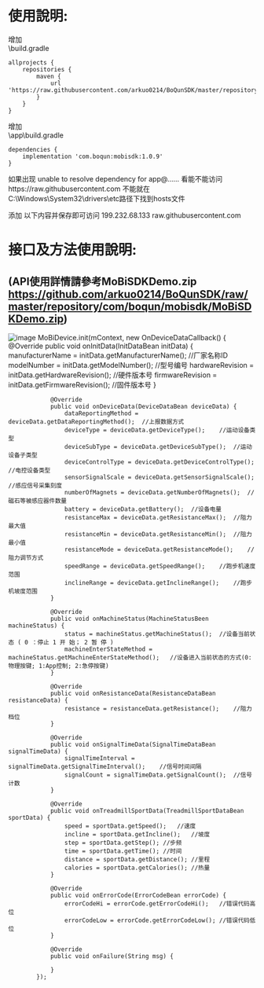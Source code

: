 # 使用說明:  
增加  
\build.gradle  


    allprojects {
    	repositories {
    		maven {
    			url 'https://raw.githubusercontent.com/arkuo0214/BoQunSDK/master/repository'
    		}
    	}
    }
    

增加  
\app\build.gradle  


    dependencies {
    	implementation 'com.boqun:mobisdk:1.0.9'
    }
    
如果出现 unable to resolve dependency for app@...... 看能不能访问https://raw.githubusercontent.com 不能就在C:\Windows\System32\drivers\etc路径下找到hosts文件  

添加 以下内容并保存即可访问 199.232.68.133 raw.githubusercontent.com  
  
  
# 接口及方法使用說明:  
## **(API使用詳情請參考MoBiSDKDemo.zip https://github.com/arkuo0214/BoQunSDK/raw/master/repository/com/boqun/mobisdk/MoBiSDKDemo.zip)**
![image](https://github.com/arkuo0214/BoQunSDK/blob/master/repository/com/boqun/mobisdk/images/demo.png)
            MoBiDevice.init(mContext, new OnDeviceDataCallback() {
                @Override
                public void onInitData(InitDataBean initData) {
                    manufacturerName = initData.getManufacturerName();  //厂家名称ID
                    modelNumber = initData.getModelNumber();    //型号编号
                    hardwareRevision = initData.getHardwareRevision();  //硬件版本号
                    firmwareRevision = initData.getFirmwareRevision();  //固件版本号
                }

                @Override
                public void onDeviceData(DeviceDataBean deviceData) {
                    dataReportingMethod = deviceData.getDataReportingMethod();  //上报数据方式
                    deviceType = deviceData.getDeviceType();    //运动设备类型
                    deviceSubType = deviceData.getDeviceSubType();  //运动设备子类型
                    deviceControlType = deviceData.getDeviceControlType();  //电控设备类型
                    sensorSignalScale = deviceData.getSensorSignalScale();  //感应信号采集刻度
                    numberOfMagnets = deviceData.getNumberOfMagnets();  //磁石等被感应器件数量
                    battery = deviceData.getBattery();  //设备电量
                    resistanceMax = deviceData.getResistanceMax();  //阻力最大值
                    resistanceMin = deviceData.getResistanceMin();  //阻力最小值
                    resistanceMode = deviceData.getResistanceMode();    //阻力调节方式
                    speedRange = deviceData.getSpeedRange();    //跑步机速度范围
                    inclineRange = deviceData.getInclineRange();    //跑步机坡度范围
                }

                @Override
                public void onMachineStatus(MachineStatusBeen machineStatus) {
                    status = machineStatus.getMachineStatus();  //设备当前状态 ( 0 ：停止 1 开 始； 2 暂 停 )
                    machineEnterStateMethod = machineStatus.getMachineEnterStateMethod();   //设备进入当前状态的方式(0:物理按键; 1:App控制; 2:急停按键)
                }

                @Override
                public void onResistanceData(ResistanceDataBean resistanceData) {
                    resistance = resistanceData.getResistance();    //阻力档位
                }

                @Override
                public void onSignalTimeData(SignalTimeDataBean signalTimeData) {
                    signalTimeInterval = signalTimeData.getSignalTimeInterval();    //信号时间间隔
                    signalCount = signalTimeData.getSignalCount();  //信号计数
                }

                @Override
                public void onTreadmillSportData(TreadmillSportDataBean sportData) {
                    speed = sportData.getSpeed();   //速度
                    incline = sportData.getIncline();   //坡度
                    step = sportData.getStep(); //步频
                    time = sportData.getTime(); //时间
                    distance = sportData.getDistance(); //里程
                    calories = sportData.getCalories(); //热量
                }

                @Override
                public void onErrorCode(ErrorCodeBean errorCode) {
                    errorCodeHi = errorCode.getErrorCodeHi();   //错误代码高位
                    errorCodeLow = errorCode.getErrorCodeLow(); //错误代码低位
                }

                @Override
                public void onFailure(String msg) {

                }
            });
    

